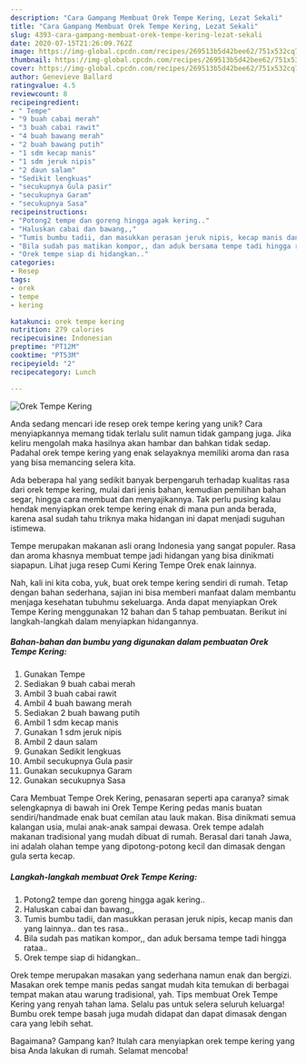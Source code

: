 ```yaml
---
description: "Cara Gampang Membuat Orek Tempe Kering, Lezat Sekali"
title: "Cara Gampang Membuat Orek Tempe Kering, Lezat Sekali"
slug: 4393-cara-gampang-membuat-orek-tempe-kering-lezat-sekali
date: 2020-07-15T21:26:09.762Z
image: https://img-global.cpcdn.com/recipes/269513b5d42bee62/751x532cq70/orek-tempe-kering-foto-resep-utama.jpg
thumbnail: https://img-global.cpcdn.com/recipes/269513b5d42bee62/751x532cq70/orek-tempe-kering-foto-resep-utama.jpg
cover: https://img-global.cpcdn.com/recipes/269513b5d42bee62/751x532cq70/orek-tempe-kering-foto-resep-utama.jpg
author: Genevieve Ballard
ratingvalue: 4.5
reviewcount: 8
recipeingredient:
- " Tempe"
- "9 buah cabai merah"
- "3 buah cabai rawit"
- "4 buah bawang merah"
- "2 buah bawang putih"
- "1 sdm kecap manis"
- "1 sdm jeruk nipis"
- "2 daun salam"
- "Sedikit lengkuas"
- "secukupnya Gula pasir"
- "secukupnya Garam"
- "secukupnya Sasa"
recipeinstructions:
- "Potong2 tempe dan goreng hingga agak kering.."
- "Haluskan cabai dan bawang,,"
- "Tumis bumbu tadii, dan masukkan perasan jeruk nipis, kecap manis dan yang lainnya.. dan tes rasa.."
- "Bila sudah pas matikan kompor,, dan aduk bersama tempe tadi hingga rataa.."
- "Orek tempe siap di hidangkan.."
categories:
- Resep
tags:
- orek
- tempe
- kering

katakunci: orek tempe kering 
nutrition: 279 calories
recipecuisine: Indonesian
preptime: "PT12M"
cooktime: "PT53M"
recipeyield: "2"
recipecategory: Lunch

---
```



![Orek Tempe Kering](https://img-global.cpcdn.com/recipes/269513b5d42bee62/751x532cq70/orek-tempe-kering-foto-resep-utama.jpg)

Anda sedang mencari ide resep orek tempe kering yang unik? Cara menyiapkannya memang tidak terlalu sulit namun tidak gampang juga. Jika keliru mengolah maka hasilnya akan hambar dan bahkan tidak sedap. Padahal orek tempe kering yang enak selayaknya memiliki aroma dan rasa yang bisa memancing selera kita.

Ada beberapa hal yang sedikit banyak berpengaruh terhadap kualitas rasa dari orek tempe kering, mulai dari jenis bahan, kemudian pemilihan bahan segar, hingga cara membuat dan menyajikannya. Tak perlu pusing kalau hendak menyiapkan orek tempe kering enak di mana pun anda berada, karena asal sudah tahu triknya maka hidangan ini dapat menjadi suguhan istimewa.

Tempe merupakan makanan asli orang Indonesia yang sangat populer. Rasa dan aroma khasnya membuat tempe jadi hidangan yang bisa dinikmati siapapun. Lihat juga resep Cumi Kering Tempe Orek enak lainnya.


Nah, kali ini kita coba, yuk, buat orek tempe kering sendiri di rumah. Tetap dengan bahan sederhana, sajian ini bisa memberi manfaat dalam membantu menjaga kesehatan tubuhmu sekeluarga. Anda dapat menyiapkan Orek Tempe Kering menggunakan 12 bahan dan 5 tahap pembuatan. Berikut ini langkah-langkah dalam menyiapkan hidangannya.

<!--inarticleads1-->

##### Bahan-bahan dan bumbu yang digunakan dalam pembuatan Orek Tempe Kering:

1. Gunakan  Tempe
1. Sediakan 9 buah cabai merah
1. Ambil 3 buah cabai rawit
1. Ambil 4 buah bawang merah
1. Sediakan 2 buah bawang putih
1. Ambil 1 sdm kecap manis
1. Gunakan 1 sdm jeruk nipis
1. Ambil 2 daun salam
1. Gunakan Sedikit lengkuas
1. Ambil secukupnya Gula pasir
1. Gunakan secukupnya Garam
1. Gunakan secukupnya Sasa


Cara Membuat Tempe Orek Kering, penasaran seperti apa caranya? simak selengkapnya di bawah ini  Orek Tempe Kering pedas manis buatan sendiri/handmade enak buat cemilan atau lauk makan. Bisa dinikmati semua kalangan usia, mulai anak-anak sampai dewasa. Orek tempe adalah makanan tradisional yang mudah dibuat di rumah. Berasal dari tanah Jawa, ini adalah olahan tempe yang dipotong-potong kecil dan dimasak dengan gula serta kecap. 

<!--inarticleads2-->

##### Langkah-langkah membuat Orek Tempe Kering:

1. Potong2 tempe dan goreng hingga agak kering..
1. Haluskan cabai dan bawang,,
1. Tumis bumbu tadii, dan masukkan perasan jeruk nipis, kecap manis dan yang lainnya.. dan tes rasa..
1. Bila sudah pas matikan kompor,, dan aduk bersama tempe tadi hingga rataa..
1. Orek tempe siap di hidangkan..


Orek tempe merupakan masakan yang sederhana namun enak dan bergizi. Masakan orek tempe manis pedas sangat mudah kita temukan di berbagai tempat makan atau warung tradisional, yah. Tips membuat Orek Tempe Kering yang renyah tahan lama. Selalu pas untuk selera seluruh keluarga! Bumbu orek tempe basah juga mudah didapat dan dapat dimasak dengan cara yang lebih sehat. 

Bagaimana? Gampang kan? Itulah cara menyiapkan orek tempe kering yang bisa Anda lakukan di rumah. Selamat mencoba!
